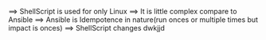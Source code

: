 
==> ShellScript is used for only Linux
==> It is little complex compare to Ansible
==> Ansible is Idempotence in nature(run onces or multiple times but impact is onces) 
==> ShellScript changes
dwkjjd